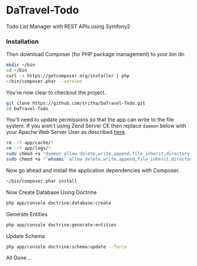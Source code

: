 DaTravel-Todo
=============

Todo List Manager with REST APIs using Symfony2

### Installation

Then download Composer (for PHP package management) to your bin dir.

```bash
mkdir ~/bin
cd ~/bin
curl -s https://getcomposer.org/installer | php
~/bin/composer.phar --version
```

You're now clear to checkout the project.

```bash
git clone https://github.com/sritha/DaTravel-Todo.git
cd DaTravel-Todo
```

You'll need to update permissions so that the app can write to the file system. If you aren't using Zend Server CE then
replace `daemon` below with your Apache Web Server User as described [here](http://symfony.com/doc/current/book/installation.html).

```bash
rm -rf app/cache/*
rm -rf app/logs/*
sudo chmod +a "daemon allow delete,write,append,file_inherit,directory_inherit" app/cache app/logs
sudo chmod +a "`whoami` allow delete,write,append,file_inherit,directory_inherit" app/cache app/logs
```

Now go ahead and install the application dependencies with Composer.

```bash
~/bin/composer.phar install
```

Now Create Database Using Doctrine

```bash
php app/console doctrine:database:create
```

Generate Entities

```bash
php app/console doctrine:generate:entities
```

Update Schema

```bash
php app/console doctrine:schema:update --force
```


All Done .. 






